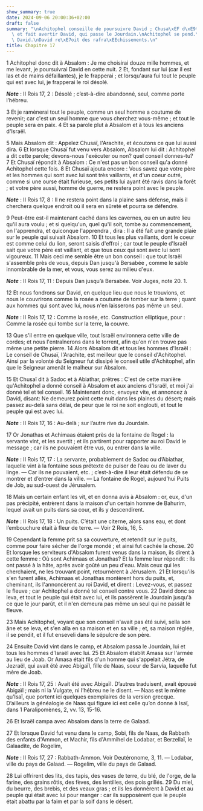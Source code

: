 ```yaml
---
show_summary: true
date: 2024-09-06 20:00:36+02:00
draft: false
summary: "\nAchitophel conseille de poursuivre David ; Chusa\xEF d\xE9truit ce conseil,\
  \ et fait avertir David, qui passe le Jourdain.\nAchitophel se pend.\nAbsalom poursuit\
  \ David.\nDavid re\xE7oit des rafra\xEEchissements.\n"
title: Chapitre 17
---
```





1 Achitophel donc dit à Absalom : Je me choisirai douze mille hommes, et me levant, je poursuivrai David en cette nuit. 2 Et, fondant sur lui (car il est las et de mains défaillantes), je le frapperai ; et lorsqu'aura fui tout le peuple qui est avec lui, je frapperai le roi désolé.

***Note*** :  II Rois 17, 2 : Désolé ; c’est-à-dire abandonné, seul, comme porte l’hébreu.

3 Et je ramènerai tout le peuple, comme un seul homme a coutume de revenir; car c'est un seul homme que vous cherchez vous-même ; et tout le peuple sera en paix. 4 Et sa parole plut à Absalom et à tous les anciens d'Israël.


5 Mais Absalom dit : Appelez Chusaï, l'Arachite, et écoutons ce que lui aussi dira. 6 Et lorsque Chusaï fut venu vers Absalom, Absalom lui dit : Achitophel a dit cette parole; devons-nous l'exécuter ou non? quel conseil donnes-tu? 7 Et Chusaï répondit à Absalom : Ce n'est pas un bon conseil qu'a donné Achitophel cette fois. 8 Et Chusaï ajouta encore : Vous savez que votre père et les hommes qui sont avec lui sont très vaillants, et d'un coeur outré, comme si une ourse était furieuse, ses petits lui ayant été ravis dans la forêt ; et votre père aussi, homme de guerre, ne restera point avec le peuple.

***Note*** :  II Rois 17, 8 : Il ne restera point dans la plaine sans défense, mais il cherchera quelque endroit où il sera en sûreté et pourra se défendre.

9 Peut-être est-il maintenant caché dans les cavernes, ou en un autre lieu qu'il aura voulu ; et si quelqu'un, quel qu'il soit, tombe au commencement, on l'apprendra, et quiconque l'apprendra , dira : Il a été fait une grande plaie sur le peuple qui suivait Absalom. 10 Et tous les plus vaillants, dont le coeur est comme celui du lion, seront saisis d'effroi ; car tout le peuple d'Israël sait que votre père est vaillant, et que tous ceux qui sont avec lui sont vigoureux. 11 Mais ceci me semble être un bon conseil : que tout Israël s'assemble près de vous, depuis Dan jusqu'à Bersabée , comme le sable innombrable de la mer, et vous, vous serez au milieu d'eux.

***Note*** :  II Rois 17, 11 : Depuis Dan jusqu’à Bersabée. Voir Juges, note 20. 1.

12 Et nous fondrons sur David, en quelque lieu que nous le trouvions, et nous le couvrirons comme la rosée a coutume de tomber sur la terre ; quant aux hommes qui sont avec lui, nous n'en laisserons pas même un seul.

***Note*** :  II Rois 17, 12 : Comme la rosée, etc. Construction elliptique, pour : Comme la rosée qui tombe sur la terre, la couvre.

13 Que s'il entre en quelque ville, tout Israël environnera cette ville de cordes; et nous l'entraînerons dans le torrent, afin qu'on n'en trouve pas même une petite pierre. 14 Alors Absalom dit et tous les hommes d'Israël : Le conseil de Chusaï, l'Arachite, est meilleur que le conseil d'Achitophel. Ainsi par la volonté du Seigneur fut dissipé le conseil utile d'Achitophel, afin que le Seigneur amenât le malheur sur Absalom.


15 Et Chusaï dit à Sadoc et à Abiathar, prêtres : C'est de cette manière qu'Achitophel a donné conseil à Absalom et aux anciens d'Israël, et moi j'ai donné tel et tel conseil. 16 Maintenant donc, envoyez vite, et annoncez à David, disant: Ne demeurez point cette nuit dans les plaines du désert; mais passez au-delà sans délai, de peur que le roi ne soit englouti, et tout le peuple qui est avec lui.

***Note*** :  II Rois 17, 16 : Au-delà ; sur l’autre rive du Jourdain.


17 Or Jonathas et Achimaas étaient près de la fontaine de Rogel : la servante vint, et les avertit ; et ils partirent pour rapporter au roi David le message ; car ils ne pouvaient être vus, ou entrer dans la ville.

***Note*** :  II Rois 17, 17 : La servante, probablement de Sadoc ou d’Abiathar, laquelle vint à la fontaine sous prétexte de puiser de l’eau ou de laver du linge. ― Car ils ne pouvaient, etc. ; c’est-à-dire il leur était défendu de se montrer et d’entrer dans la ville. ― La fontaine de Rogel, aujourd’hui Puits de Job, au sud-ouest de Jérusalem.

18 Mais un certain enfant les vit, et en donna avis à Absalom : or, eux, d'un pas précipité, entrèrent dans la maison d'un certain homme de Bahurim, lequel avait un puits dans sa cour, et ils y descendirent.

***Note*** :  II Rois 17, 18 : Un puits. C’était une citerne, alors sans eau, et dont l’embouchure était à fleur de terre. ― Voir 2 Rois, 16, 5.

19 Cependant la femme prit sa sa couverture, et retendit sur le puits, comme pour faire sécher de l'orge mondé ; et ainsi fut cachée la chose. 20 Et lorsque les serviteurs d'Absalom furent venus dans la maison, ils dirent à cette femme : Où sont Achimaas et Jonathas? Et la femme leur répondit : Ils ont passé à la hâte, après avoir goûté un peu d'eau. Mais ceux qui les cherchaient, ne les trouvant point, retournèrent à Jérusalem. 21 Et lorsqu'ils s'en furent allés, Achimaas et Jonathas montèrent hors du puits, et, cheminant, ils l'annoncèrent au roi David, et dirent : Levez-vous, et passez le fleuve ; car Achitophel a donné tel conseil contre vous. 22 David donc se leva, et tout le peuple qui était avec lui, et ils passèrent le Jourdain jusqu'à ce que le jour parût, et il n'en demeura pas même un seul qui ne passât le fleuve.


23 Mais Achitophel, voyant que son conseil n'avait pas été suivi, sella son âne et se leva, et s'en alla en sa maison et en sa ville ; et, sa maison réglée, il se pendit, et il fut enseveli dans le sépulcre de son père.


24 Ensuite David vint dans le camp, et Absalom passa le Jourdain, lui et tous les hommes d'Israël avec lui. 25 Et Absalom établit Amasa sur l'armée au lieu de Joab. Or Amasa était fils d'un homme qui s'appelait Jétra, de Jezraël, qui avait été avec Abigaïl, fille de Naas, soeur de Sarvia, laquelle fut mère de Joab.

***Note*** :  II Rois 17, 25 : Avait été avec Abigaïl. D’autres traduisent, avait épousé Abigaïl ; mais ni la Vulgate, ni l’hébreu ne le disent. ― Naas est le même qu’Isaï, que portent ici quelques exemplaires de la version grecque. D’ailleurs la généalogie de Naas qui figure ici est celle qu’on donne à Isaï, dans 1 Paralipomènes, 2, vv. 13, 15-16.

26 Et Israël campa avec Absalom dans la terre de Galaad.


27 Et lorsque David fut venu dans le camp, Sobi, fils de Naas, de Rabbath des enfants d'Ammon, et Machir, fils d'Ammihel de Lodabar, et Berzellaï, le Galaadite, de Rogelim,

***Note*** :  II Rois 17, 27 : Rabbath-Ammon. Voir Deutéronome, 3, 11. ― Lodabar, ville du pays de Galaad. ― Rogelim, ville du pays de Galaad.

28 Lui offrirent des lits, des tapis, des vases de terre, du blé, de l'orge, de la farine, des grains rôtis, des fèves, des lentilles, des pois grillés. 29 Du miel, du beurre, des brebis, et des veaux gras ; et ils les donnèrent à David et au peuple qui était avec lui pour manger : car ils supposèrent que le peuple était abattu par la faim et par la soif dans le désert.

